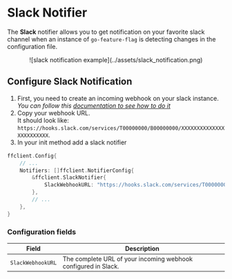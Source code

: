 # Slack Notifier
The **Slack** notifier allows you to get notification on your favorite slack channel when an instance of `go-feature-flag` is detecting changes in the configuration file.

<center>![slack notification example](../assets/slack_notification.png)</center>

## Configure Slack Notification
1. First, you need to create an incoming webhook on your slack instance.  
   *You can follow this [documentation to see how to do it](https://api.slack.com/messaging/webhooks#getting_started)*
2. Copy your webhook URL.  
   It should look like: `https://hooks.slack.com/services/T00000000/B00000000/XXXXXXXXXXXXXXXXXXXXXXXX`.
3. In your init method add a slack notifier

```go linenums="1" hl_lines="5"
ffclient.Config{ 
    // ...
    Notifiers: []ffclient.NotifierConfig{
        &ffclient.SlackNotifier{
            SlackWebhookURL: "https://hooks.slack.com/services/T00000000/B00000000/XXXXXXXXXXXXXXXXXXXXXXXX",
        },
        // ...
    },
}
```

### Configuration fields

| Field  | Description  |
|---|---|
|`SlackWebhookURL`   | The complete URL of your incoming webhook configured in Slack.  |
